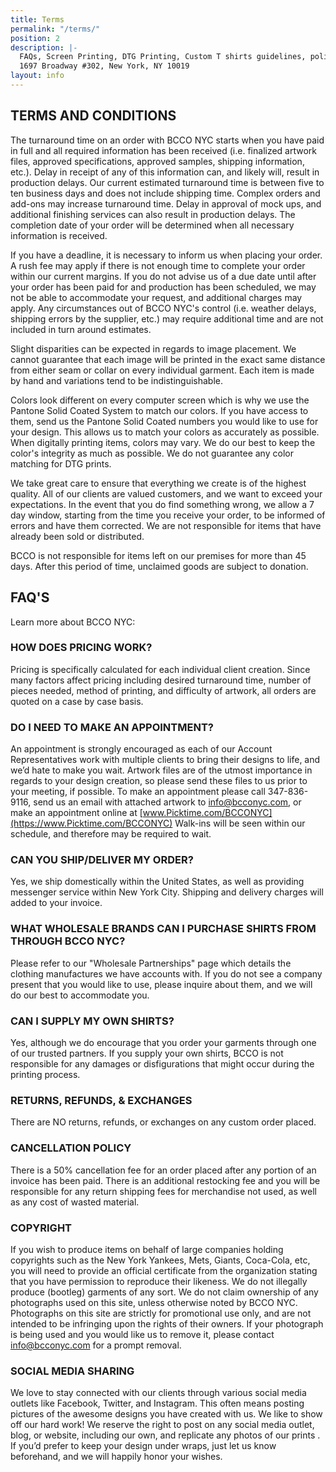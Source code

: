 ```yaml
---
title: Terms
permalink: "/terms/"
position: 2
description: |-
  FAQs, Screen Printing, DTG Printing, Custom T shirts guidelines, policies and requirements.
  1697 Broadway #302, New York, NY 10019
layout: info
---
```


## TERMS AND CONDITIONS ##
The turnaround time on an order with BCCO NYC starts when you have paid in full and all required information has been received (i.e. finalized artwork files, approved specifications, approved samples, shipping information, etc.). Delay in receipt of any of this information can, and likely will, result in production delays. Our current estimated turnaround time is between five to ten business days and does not include shipping time. Complex orders and add-ons may increase turnaround time. Delay in approval of mock ups, and additional finishing services can also result in production delays. The completion date of your order will be determined when all necessary information is received.

If you have a deadline, it is necessary to inform us when placing your order. A rush fee may apply if there is not enough time to complete your order within our current margins. If you do not advise us of a due date until after your order has been paid for and production has been scheduled, we may not be able to accommodate your request, and additional charges may apply. Any circumstances out of BCCO NYC's control (i.e. weather delays, shipping errors by the supplier, etc.) may require additional time and are not included in turn around estimates.

Slight disparities can be expected in regards to image placement. We cannot guarantee that each image will be printed in the exact same distance from either seam or collar on every individual garment. Each item is made by hand and variations tend to be indistinguishable.

Colors look different on every computer screen which is why we use the Pantone Solid Coated System to match our colors. If you have access to them, send us the Pantone Solid Coated numbers you would like to use for your design. This allows us to match your colors as accurately as possible. When digitally printing items, colors may vary. We do our best to keep the color's integrity as much as possible.
We do not guarantee any color matching for DTG prints.

We take great care to ensure that everything we create is of the highest quality.  All of our clients are valued customers, and we want to exceed your expectations. In the event that you do find something wrong, we allow a 7 day window, starting from the time you receive your order, to be informed of errors and have them corrected. We are not responsible for items that have already been sold or distributed.

BCCO is not responsible for items left on our premises for more than 45 days. After this period of time, unclaimed
goods are subject to donation. 

## FAQ'S ##
Learn more about BCCO NYC:

### HOW DOES PRICING WORK? ###
Pricing is specifically calculated for each individual client creation. Since many factors affect pricing including desired turnaround time, number of pieces needed, method of printing, and difficulty of artwork, all orders are quoted on a case by case basis.

### DO I NEED TO MAKE AN APPOINTMENT? ###
An appointment is strongly encouraged as each of our Account Representatives work with multiple clients to bring their designs to life, and we’d hate to make you wait. Artwork files are of the utmost importance in regards to your design creation, so please send these files to us prior to your meeting, if possible. To make an appointment please call 347-836-9116, send us an email with attached artwork to info@bcconyc.com, or make an appointment online at [www.Picktime.com/BCCONYC](https://www.Picktime.com/BCCONYC) Walk-ins will be seen within our schedule, and therefore may be required to wait.

### CAN YOU SHIP/DELIVER MY ORDER? ###
Yes, we ship domestically within the United States, as well as providing messenger service within New York City. Shipping and delivery charges will added to your invoice.

### WHAT WHOLESALE BRANDS CAN I PURCHASE SHIRTS FROM THROUGH BCCO NYC? ###
Please refer to our "Wholesale Partnerships" page which details the clothing manufactures we have accounts with. If you do not see a company present that you would like to use, please inquire about them, and we will do our best to accommodate you.

### CAN I SUPPLY MY OWN SHIRTS? ###
Yes, although we do encourage that you order your garments through one of our trusted partners. If you supply your own shirts, BCCO is not responsible for any damages or disfigurations that might occur during the printing process.

### RETURNS, REFUNDS, & EXCHANGES ###
There are NO returns, refunds, or exchanges on any custom order placed.

### CANCELLATION POLICY ###
There is a 50% cancellation fee for an order placed after any portion of an invoice has been paid. There is an additional restocking fee and you will be responsible for any return shipping fees for merchandise not used, as well as any cost of wasted material.

### COPYRIGHT ###
If you wish to produce items on behalf of large companies holding copyrights such as the New York Yankees, Mets, Giants, Coca-Cola, etc, you will need to provide an official certificate from the organization stating that you have permission to reproduce their likeness. We do not illegally produce (bootleg) garments of any sort.
We do not claim ownership of any photographs used on this site, unless otherwise noted by BCCO NYC. Photographs on this site are strictly for promotional use only, and are not intended to be infringing upon the rights of their owners. If your photograph is being used and you would like us to remove it, please contact info@bcconyc.com for a prompt removal.

### SOCIAL MEDIA SHARING ###
We love to stay connected with our clients through various social media outlets like Facebook, Twitter, and Instagram. This often means posting pictures of the awesome designs you have created with us. We like to show off our hard work! We reserve the right to post on any social media outlet, blog, or website, including our own, and replicate any photos of our prints . If you’d prefer to keep your design under wraps, just let us know beforehand, and we will happily honor your wishes.
